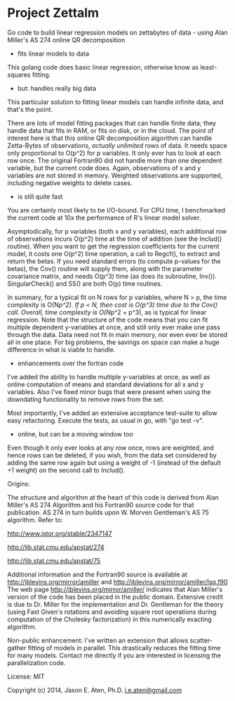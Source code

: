 Project Zettalm
===============

Go code to build linear regression models on zettabytes of data - using Alan Miller's AS 274 online QR decomposition

* fits linear models to data

This golang code does basic linear regression, otherwise know as least-squares fitting.

* but: handles really big data

This particular solution to fitting linear models can handle infinite data,
and that's the point.

There are lots of model fitting packages that can handle finite data; they handle data that fits in RAM, or fits on disk, or in the cloud. The point of interest here
is that this online QR decomposition algorithm can handle Zetta-Bytes of observations,
*actually unlimited* rows of data. It needs space only proportional to
O(p^2) for p variables. It only ever has to look at each row once. The original
Fortran90 did not handle more than one dependent variable, but the current
code does. Again, observations of x and y variables are not stored in memory.
Weighted observations are supported, including negative weights to delete
cases.

* is still quite fast

You are certainly most likely to be I/O-bound. For CPU time, I benchmarked
the current code at 10x the performance of R's linear model solver.

Asymptodically, for p variables (both x and y variables), each additional
row of observations incurs O(p^2) time at the time of addition (see the Includ() routine).
When you want to get the regression coefficients for the current model, 
it costs one O(p^2) time operation, a call to Regcf(), to extract and
return the betas. If you need standard errors (to compute p-values for the
betas), the Cov() routine will supply them, along with the parameter covariance matrix,
and needs O(p^3) time (as does its subroutine, Inv()). SingularCheck() 
and SS() are both O(p) time routines.

In summary, for a typical fit on N rows for p variables, where N > p,
the time complexity is O(N*p^2). If p < N, then cost is O(p^3) time due to the 
Cov() call. Overall, time complexity is O(N*p^2 + p^3), as is typical for
linear regression.  Note that the structure of the code means that you
can fit multiple dependent y-variables at once, and still only ever make one
pass through the data. Data need not fit in main memory, nor even ever be
stored all in one place. For big problems, the savings on space can make
a huge difference in what is viable to handle.


* enhancements over the fortran code

I've added the ability to handle multiple y-variables at once, as well
as online computation of means and standard deviations for all x and y variables.
Also I've fixed minor bugs that were present when using the downdating functionality
to remove rows from the set. 

Most importantly, I've added an extensive acceptance test-suite to
allow easy refactoring. Execute the tests, as usual in go, with "go test -v".

* online, but can be a moving window too

Even though it only ever looks at any row once, rows are weighted, and
hence rows can be deleted, if you wish, from the data set considered
by adding the same row again but using a weight of -1 (instead of the default +1 weight)
on the second call to Includ().


Origins:

The structure and algorithm at the heart of this code is derived from
Alan Miller's AS 274 Algorithm and his Fortran90 source code for that publication.
AS 274 in turn builds upon W. Morven Gentleman's AS 75 algorithm. Refer to:

http://www.jstor.org/stable/2347147

http://lib.stat.cmu.edu/apstat/274

http://lib.stat.cmu.edu/apstat/75

Additional information and the Fortran90 source is available at
http://jblevins.org/mirror/amiller and http://jblevins.org/mirror/amiller/lsq.f90
The web page http://jblevins.org/mirror/amiller/ indicates that Alan Miller's 
version of the code has been placed in the public domain. Extensive credit is due to
Dr. Miller for the implementation and Dr. Gentleman for the theory (using Fast Given's rotations and avoiding square root operations during computation of the Cholesky factorization) in this numerically exacting algorithm.

Non-public enhancement: I've written an extension that allows scatter-gather fitting of models in parallel. This drastically reduces the fitting time for many models. Contact me directly if you are interested in licensing the parallelization code.

License: MIT

Copyright (c) 2014, Jason E. Aten, Ph.D. <j.e.aten@gmail.com>

